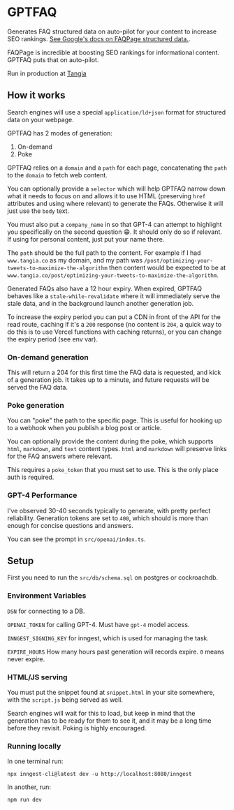 # GPTFAQ

Generates FAQ structured data on auto-pilot for your content to increase SEO rankings. [See Google's docs on FAQPage structured data.](https://developers.google.com/search/docs/appearance/structured-data/faqpage).

FAQPage is incredible at boosting SEO rankings for informational content. GPTFAQ puts that on auto-pilot.

Run in production at [Tangia](https://www.tangia.co)

## How it works

Search engines will use a special `application/ld+json` format for structured data on your webpage.

GPTFAQ has 2 modes of generation:

1. On-demand
2. Poke

GPTFAQ relies on a `domain` and a `path` for each page, concatenating the `path` to the `domain` to fetch web content.

You can optionally provide a `selector` which will help GPTFAQ narrow down what it needs to focus on and allows it to use HTML (preserving `href` attributes and using where relevant) to generate the FAQs. Otherwise it will just use the `body` text.

You must also put a `company_name` in so that GPT-4 can attempt to highlight you specifically on the second question 😁. It should only do so if relevant. If using for personal content, just put your name there.

The `path` should be the full path to the content. For example if I had `www.tangia.co` as my domain, and my path was `/post/optimizing-your-tweets-to-maximize-the-algorithm` then content would be expected to be at `www.tangia.co/post/optimizing-your-tweets-to-maximize-the-algorithm`.

Generated FAQs also have a 12 hour expiry. When expired, GPTFAQ behaves like a `stale-while-revalidate` where it will immediately serve the stale data, and in the background launch another generation job.

To increase the expiry period you can put a CDN in front of the API for the read route, caching if it's a `200` response (no content is `204`, a quick way to do this is to use Vercel functions with caching returns), or you can change the expiry period (see env var).

### On-demand generation

This will return a 204 for this first time the FAQ data is requested, and kick of a generation job. It takes up to a minute, and future requests will be served the FAQ data.

### Poke generation

You can "poke" the path to the specific page. This is useful for hooking up to a webhook when you publish a blog post or article.

You can optionally provide the content during the poke, which supports `html`, `markdown`, and `text` content types. `html` and `markdown` will preserve links for the FAQ answers where relevant.

This requires a `poke_token` that you must set to use. This is the only place auth is required.

### GPT-4 Performance

I've observed 30-40 seconds typically to generate, with pretty perfect reliability. Generation tokens are set to `400`, which should is more than enough for concise questions and answers.

You can see the prompt in `src/openai/index.ts`.

## Setup

First you need to run the `src/db/schema.sql` on postgres or cockroachdb.

### Environment Variables

`DSN` for connecting to a DB.

`OPENAI_TOKEN` for calling GPT-4. Must have `gpt-4` model access.

`INNGEST_SIGNING_KEY` for inngest, which is used for managing the task.

`EXPIRE_HOURS` How many hours past generation will records expire. `0` means never expire.

### HTML/JS serving

You must put the snippet found at `snippet.html` in your site somewhere, with the `script.js` being served as well.

Search engines will wait for this to load, but keep in mind that the generation has to be ready for them to see it, and it may be a long time before they revisit. Poking is highly encouraged.

### Running locally

In one terminal run:
```
npx inngest-cli@latest dev -u http://localhost:8080/inngest
```

In another, run:
```
npm run dev
```
